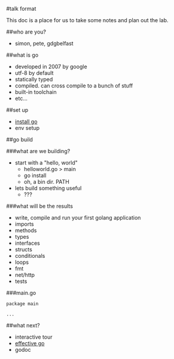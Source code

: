 #talk format

This doc is a place for us to take some notes and plan out the lab.

##who are you?
- simon, pete, gdgbelfast

##what is go
- developed in 2007 by google
- utf-8 by default
- statically typed
- compiled. can cross compile to a bunch of stuff
- built-in toolchain
- etc...

##set up
- [install go](https://golang.org/doc/install)
- env setup

##go build

###what are we building?
- start with a "hello, world"
	- helloworld.go > main
	- go install
	- oh, a bin dir. PATH
- lets build something useful
	- ???

###what will be the results

- write, compile and run your first golang application
- imports
- methods
- types
- interfaces
- structs
- conditionals
- loops
- fmt
- net/http
- tests

###main.go

```
package main

...
```

##what next?
- interactive tour
- [effective go](http://golang.org/doc/effective_go.html)
- godoc



